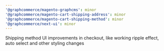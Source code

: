 ```yaml
---
'@graphcommerce/magento-graphcms': minor
'@graphcommerce/magento-cart-shipping-address': minor
'@graphcommerce/magento-cart-shipping-method': minor
'@graphcommerce/next-ui': minor
---
```


Shipping method UI improvements in checkout, like working ripple effect, auto select and other styling changes
